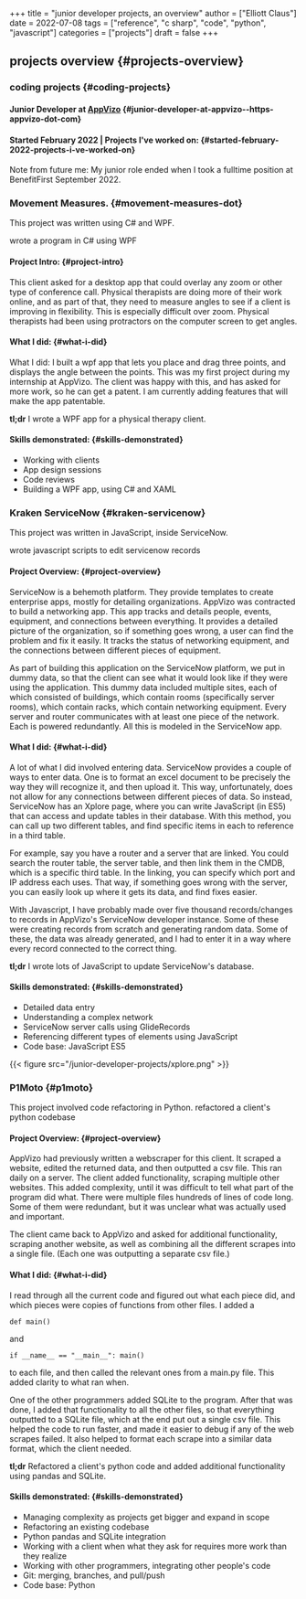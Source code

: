 +++
title = "junior developer projects, an overview"
author = ["Elliott Claus"]
date = 2022-07-08
tags = ["reference", "c sharp", "code", "python", "javascript"]
categories = ["projects"]
draft = false
+++

## projects overview {#projects-overview}


### coding projects {#coding-projects}


#### Junior Developer at [AppVizo](https:appvizo.com/) {#junior-developer-at-appvizo--https-appvizo-dot-com}


#### Started February 2022 | Projects I've worked on: {#started-february-2022-projects-i-ve-worked-on}

Note from future me: My junior role ended when I took a fulltime position at BenefitFirst September 2022.


### Movement Measures. {#movement-measures-dot}

This project was written using C# and WPF.

wrote a program in C# using WPF


#### Project Intro: {#project-intro}

This client asked for a desktop app that could overlay any zoom or
other type of conference call. Physical therapists are doing more
of their work online, and as part of that, they need to measure
angles to see if a client is improving in flexibility. This is
especially difficult over zoom. Physical therapists had been using
protractors on the computer screen to get angles.


#### What I did: {#what-i-did}

What I did: I built a wpf app that lets you place and drag three
points, and displays the angle between the points. This was my
first project during my internship at AppVizo. The client was
happy with this, and has asked for more work, so he can get a
patent. I am currently adding features that will make the app
patentable.

**tl;dr** I wrote a WPF app for a physical therapy client.


#### Skills demonstrated: {#skills-demonstrated}

-   Working with clients
-   App design sessions
-   Code reviews
-   Building a WPF app, using C# and XAML


### Kraken ServiceNow {#kraken-servicenow}

This project was written in JavaScript, inside ServiceNow.

wrote javascript scripts to edit servicenow records


#### Project Overview: {#project-overview}

ServiceNow is a behemoth platform. They provide templates to
create enterprise apps, mostly for detailing organizations.
AppVizo was contracted to build a networking app. This app tracks
and details people, events, equipment, and connections between
everything. It provides a detailed picture of the organization, so
if something goes wrong, a user can find the problem and fix it
easily. It tracks the status of networking equipment, and the
connections between different pieces of equipment.

As part of building this application on the ServiceNow platform,
we put in dummy data, so that the client can see what it would
look like if they were using the application. This dummy data
included multiple sites, each of which consisted of buildings,
which contain rooms (specifically server rooms), which contain
racks, which contain networking equipment. Every server and router
communicates with at least one piece of the network. Each is
powered redundantly. All this is modeled in the ServiceNow app.


#### What I did: {#what-i-did}

A lot of what I did involved entering data. ServiceNow provides a
couple of ways to enter data. One is to format an excel document
to be precisely the way they will recognize it, and then upload
it. This way, unfortunately, does not allow for any connections
between different pieces of data. So instead, ServiceNow has an
Xplore page, where you can write JavaScript (in ES5) that can
access and update tables in their database. With this method, you
can call up two different tables, and find specific items in each
to reference in a third table.

For example, say you have a router and a server that are linked.
You could search the router table, the server table, and then link
them in the CMDB, which is a specific third table. In the linking,
you can specify which port and IP address each uses. That way, if
something goes wrong with the server, you can easily look up where
it gets its data, and find fixes easier.

With Javascript, I have probably made over five thousand
records/changes to records in AppVizo's ServiceNow developer
instance. Some of these were creating records from scratch and
generating random data. Some of these, the data was already
generated, and I had to enter it in a way where every record
connected to the correct thing.

**tl;dr** I wrote lots of JavaScript to update ServiceNow's
database.


#### Skills demonstrated: {#skills-demonstrated}

-   Detailed data entry
-   Understanding a complex network
-   ServiceNow server calls using GlideRecords
-   Referencing different types of elements using JavaScript
-   Code base: JavaScript ES5

{{< figure src="/junior-developer-projects/xplore.png" >}}


### P1Moto {#p1moto}

This project involved code refactoring in Python.
refactored a client's python codebase


#### Project Overview: {#project-overview}

AppVizo had previously written a webscraper for this client. It
scraped a website, edited the returned data, and then outputted a
csv file. This ran daily on a server. The client added
functionality, scraping multiple other websites. This added
complexity, until it was difficult to tell what part of the
program did what. There were multiple files hundreds of lines of
code long. Some of them were redundant, but it was unclear what
was actually used and important.

The client came back to AppVizo and asked for additional
functionality, scraping another website, as well as combining all
the different scrapes into a single file. (Each one was outputting
a separate csv file.)


#### What I did: {#what-i-did}

I read through all the current code and figured out what each
piece did, and which pieces were copies of functions from other
files. I added a

`def main()`

and

`if __name__ == "__main__":
    main()`

to each file, and then called the relevant ones from a main.py
file. This added clarity to what ran when.

One of the other programmers added SQLite to the program. After
that was done, I added that functionality to all the other files,
so that everything outputted to a SQLite file, which at the end
put out a single csv file. This helped the code to run faster, and
made it easier to debug if any of the web scrapes failed. It also
helped to format each scrape into a similar data format, which the
client needed.

**tl;dr** Refactored a client's python code and added
additional functionality using pandas and SQLite.


#### Skills demonstrated: {#skills-demonstrated}

-   Managing complexity as projects get bigger and expand in scope
-   Refactoring an existing codebase
-   Python pandas and SQLite integration
-   Working with a client when what they ask for requires more work than they realize
-   Working with other programmers, integrating other people's code
-   Git: merging, branches, and pull/push
-   Code base: Python
